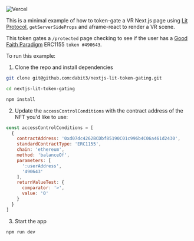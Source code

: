 ![Vercel](https://therealsujitk-vercel-badge.vercel.app/?app=https://nextjs-lit-token-gating.vercel.app/)

This is a minimal example of how to token-gate a VR Next.js page using [Lit Protocol](https://developer.litprotocol.com/), `getServerSideProps` and aframe-react to render a VR scene.


This token gates a `/protected` page checking to see if the user has a [Good Faith Paradigm](https://etherscan.io/address/0xd07dc4262BCDbf85190C01c996b4C06a461d2430) ERC1155 `token #490643`.

To run this example:

1. Clone the repo and install dependencies

```sh
git clone git@github.com:dabit3/nextjs-lit-token-gating.git

cd nextjs-lit-token-gating

npm install
```

2. Update the `accessControlConditions` with the contract address of the NFT you'd like to use:

```javascript
const accessControlConditions = [
  {
    contractAddress: '0xd07dc4262BCDbf85190C01c996b4C06a461d2430',
    standardContractType: 'ERC1155',
    chain: 'ethereum',
    method: 'balanceOf',
    parameters: [
      ':userAddress',
      '490643'
    ],
    returnValueTest: {
      comparator: '>',
      value: '0'
    }
  }
]
```

3. Start the app

```sh
npm run dev
```
